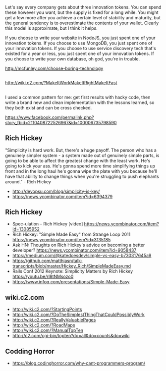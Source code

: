 Let's say every company gets about three innovation tokens. You can spend these however you want, but the supply is fixed for a long while. You might get a few more after you achieve a certain level of stability and maturity, but the general tendency is to overestimate the contents of your wallet. Clearly this model is approximate, but I think it helps.

If you choose to write your website in NodeJS, you just spent one of your innovation tokens. If you choose to use MongoDB, you just spent one of your innovation tokens. If you choose to use service discovery tech that's existed for a year or less, you just spent one of your innovation tokens. If you choose to write your own database, oh god, you're in trouble.

http://mcfunley.com/choose-boring-technology

##

http://wiki.c2.com/?MakeItWorkMakeItRightMakeItFast

##

I used a common pattern for me: get first results with hacky code, then write a brand new and clean implementation with the lessons learned, so they both exist and can be cross checked.

https://www.facebook.com/permalink.php?story_fbid=2110408722526967&id=100006735798590

## Rich Hickey

"Simplicity is hard work. But, there's a huge payoff. The person who has a genuinely simpler system - a system made out of genuinely simple parts, is going to be able to affect the greatest change with the least work. He's going to kick your ass. He's gonna spend more time simplifying things up front and in the long haul he's gonna wipe the plate with you because he'll have that ability to change things when you're struggling to push elephants around." - Rich Hickey

- http://devopsu.com/blog/simplicity-is-key/
- https://news.ycombinator.com/item?id=6394379

## Rich Hickey

- Spec-ulation – Rich Hickey [video] https://news.ycombinator.com/item?id=13085952
- Rich Hickey: "Simple Made Easy" from Strange Loop 2011 https://news.ycombinator.com/item?id=3135185
- Ask HN: Thoughts on Rich Hickey's advice on becoming a better developer? https://news.ycombinator.com/item?id=9058437
- https://medium.com/@katedoesdev/simple-vs-easy-b730317645a9
- https://github.com/matthiasn/talk-transcripts/blob/master/Hickey_Rich/SimpleMadeEasy.md
- Rails Conf 2012 Keynote: Simplicity Matters by Rich Hickey https://youtu.be/rI8tNMsozo0
- https://www.infoq.com/presentations/Simple-Made-Easy

## wiki.c2.com

- http://wiki.c2.com/?StartingPoints
- http://wiki.c2.com/?DoTheSimplestThingThatCouldPossiblyWork
- http://wiki.c2.com/?ReallyValuablePages
- http://wiki.c2.com/?RoadMaps
- http://wiki.c2.com/?ManualTopTen
- http://c2.com/cgi-bin/topten?do=all&do=counts&do=wiki

## Codding Horror

- https://blog.codinghorror.com/why-cant-programmers-program/